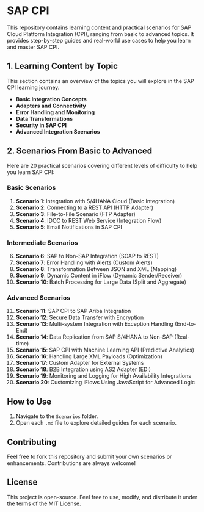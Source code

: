 # SAP CPI

This repository contains learning content and practical scenarios for SAP Cloud Platform Integration (CPI), ranging from basic to advanced topics. It provides step-by-step guides and real-world use cases to help you learn and master SAP CPI.

## 1. Learning Content by Topic

This section contains an overview of the topics you will explore in the SAP CPI learning journey.

- **Basic Integration Concepts**
- **Adapters and Connectivity**
- **Error Handling and Monitoring**
- **Data Transformations**
- **Security in SAP CPI**
- **Advanced Integration Scenarios**

## 2. Scenarios From Basic to Advanced

Here are 20 practical scenarios covering different levels of difficulty to help you learn SAP CPI:

### **Basic Scenarios**
1. **Scenario 1**: Integration with S/4HANA Cloud (Basic Integration)
2. **Scenario 2**: Connecting to a REST API (HTTP Adapter)
3. **Scenario 3**: File-to-File Scenario (FTP Adapter)
4. **Scenario 4**: IDOC to REST Web Service (Integration Flow)
5. **Scenario 5**: Email Notifications in SAP CPI

### **Intermediate Scenarios**
6. **Scenario 6**: SAP to Non-SAP Integration (SOAP to REST)
7. **Scenario 7**: Error Handling with Alerts (Custom Alerts)
8. **Scenario 8**: Transformation Between JSON and XML (Mapping)
9. **Scenario 9**: Dynamic Content in iFlow (Dynamic Sender/Receiver)
10. **Scenario 10**: Batch Processing for Large Data (Split and Aggregate)

### **Advanced Scenarios**
11. **Scenario 11**: SAP CPI to SAP Ariba Integration
12. **Scenario 12**: Secure Data Transfer with Encryption
13. **Scenario 13**: Multi-system Integration with Exception Handling (End-to-End)
14. **Scenario 14**: Data Replication from SAP S/4HANA to Non-SAP (Real-time)
15. **Scenario 15**: SAP CPI with Machine Learning API (Predictive Analytics)
16. **Scenario 16**: Handling Large XML Payloads (Optimization)
17. **Scenario 17**: Custom Adapter for External Systems
18. **Scenario 18**: B2B Integration using AS2 Adapter (EDI)
19. **Scenario 19**: Monitoring and Logging for High Availability Integrations
20. **Scenario 20**: Customizing iFlows Using JavaScript for Advanced Logic

## How to Use

1. Navigate to the `Scenarios` folder.
2. Open each `.md` file to explore detailed guides for each scenario.

## Contributing

Feel free to fork this repository and submit your own scenarios or enhancements. Contributions are always welcome!

## License

This project is open-source. Feel free to use, modify, and distribute it under the terms of the MIT License.
